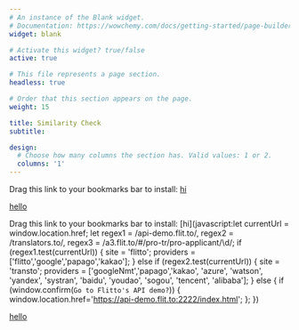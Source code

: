 ```yaml
---
# An instance of the Blank widget.
# Documentation: https://wowchemy.com/docs/getting-started/page-builder/
widget: blank

# Activate this widget? true/false
active: true

# This file represents a page section.
headless: true

# Order that this section appears on the page.
weight: 15

title: Similarity Check
subtitle:

design:
  # Choose how many columns the section has. Valid values: 1 or 2.
  columns: '1'
---
```


Drag this link to your bookmarks bar to install: [hi](javascript:alert('');)

<div>
  <a href="javascript:alert('');">hello</a>
</div>




Drag this link to your bookmarks bar to install: [hi](javascript:let currentUrl = window.location.href;
let regex1 = /api-demo\.flit\.to/,
    regex2 = /translators\.to/,
    regex3 = /a3\.flit\.to\/#\/pro-tr\/pro-applicant\/\d/;
if (regex1.test(currentUrl)) {
    site = 'flitto';
    providers = ['flitto','google','papago','kakao'];
} else if (regex2.test(currentUrl)) {
    site = 'transto';
    providers = ['googleNmt','papago','kakao', 'azure', 'watson', 'yandex', 'systran', 'baidu', 'youdao', 'sogou', 'tencent', 'alibaba'];
} else {
    if (window.confirm(`Go to Flitto's API demo?`)) {
        window.location.href='https://api-demo.flit.to:2222/index.html';
    };
})

<div>
  <a href="let currentUrl = window.location.href;
let regex1 = /api-demo\.flit\.to/,
    regex2 = /translators\.to/,
    regex3 = /a3\.flit\.to\/#\/pro-tr\/pro-applicant\/\d/;
if (regex1.test(currentUrl)) {
    site = 'flitto';
    providers = ['flitto','google','papago','kakao'];
} else if (regex2.test(currentUrl)) {
    site = 'transto';
    providers = ['googleNmt','papago','kakao', 'azure', 'watson', 'yandex', 'systran', 'baidu', 'youdao', 'sogou', 'tencent', 'alibaba'];
} else {
    if (window.confirm(`Go to Flitto's API demo?`)) {
        window.location.href='https://api-demo.flit.to:2222/index.html';
    };
}">hello</a>
</div>
